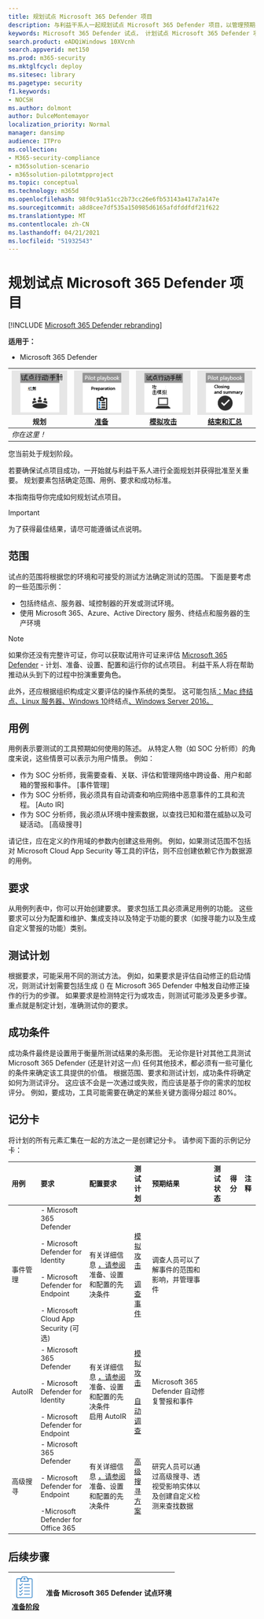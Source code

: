 ```yaml
---
title: 规划试点 Microsoft 365 Defender 项目
description: 与利益干系人一起规划试点 Microsoft 365 Defender 项目，以管理预期并确保获得成功的结果。
keywords: Microsoft 365 Defender 试点， 计划试点 Microsoft 365 Defender 项目， 评估生产中的 Microsoft 365 Defender， Microsoft 365 Defender 试点项目， 网络安全， 高级永久性威胁， 企业安全， 设备， 设备， 标识， 用户， 数据， 应用程序， 事件， 自动调查和修正， 高级搜寻
search.product: eADQiWindows 10XVcnh
search.appverid: met150
ms.prod: m365-security
ms.mktglfcycl: deploy
ms.sitesec: library
ms.pagetype: security
f1.keywords:
- NOCSH
ms.author: dolmont
author: DulceMontemayor
localization_priority: Normal
manager: dansimp
audience: ITPro
ms.collection:
- M365-security-compliance
- m365solution-scenario
- m365solution-pilotmtpproject
ms.topic: conceptual
ms.technology: m365d
ms.openlocfilehash: 98f0c91a51cc2b73cc26e6fb53143a417a7a147e
ms.sourcegitcommit: a8d8cee7df535a150985d6165afdfddfdf21f622
ms.translationtype: MT
ms.contentlocale: zh-CN
ms.lasthandoff: 04/21/2021
ms.locfileid: "51932543"
---
```

# <a name="planning-your-pilot-microsoft-365-defender-project"></a>规划试点 Microsoft 365 Defender 项目 

[!INCLUDE [Microsoft 365 Defender rebranding](../includes/microsoft-defender.md)]


**适用于：**
- Microsoft 365 Defender

|![规划](../../media/phase-diagrams/1-planning.png)<br/>规划|[![准备](../../media/phase-diagrams/2-prepare.png)](prepare-m365d-eval.md)<br/>[准备](prepare-m365d-eval.md) | [![模拟攻击](../../media/phase-diagrams/3-simluate.png)](m365d-pilot-simulate.md)<br/>[模拟攻击](m365d-pilot-simulate.md) | [![结束和汇总](../../media/phase-diagrams/4-summary.png)](m365d-pilot-close.md)<br/>[结束和汇总](m365d-pilot-close.md)|
|--|--|--|--|
|*你在这里！*| | | |

您当前处于规划阶段。

若要确保试点项目成功，一开始就与利益干系人进行全面规划并获得批准至关重要。 规划要素包括确定范围、用例、要求和成功标准。

本指南指导你完成如何规划试点项目。 

>[!IMPORTANT]
>为了获得最佳结果，请尽可能遵循试点说明。


## <a name="scope"></a>范围

试点的范围将根据您的环境和可接受的测试方法确定测试的范围。 下面是要考虑的一些范围示例：
- 包括终结点、服务器、域控制器的开发或测试环境。
- 使用 Microsoft 365、Azure、Active Directory 服务、终结点和服务器的生产环境

>[!NOTE]
>如果你还没有完整许可证，你可以获取试用许可证来评估 [Microsoft 365 Defender](m365d-evaluation.md?ocid=cx-docs-MTPtriallab) - 计划、准备、设置、配置和运行你的试点项目。 利益干系人将在帮助推动从头到下的过程中扮演重要角色。

此外，还应根据组织构成定义要评估的操作系统的类型。 这可能包括[：Mac 终结点](/windows/security/threat-protection/microsoft-defender-atp/microsoft-defender-atp-mac#system-requirements)[、Linux 服务器](/windows/security/threat-protection/microsoft-defender-atp/microsoft-defender-atp-linux#system-requirements)[、Windows 10](/windows/security/threat-protection/microsoft-defender-atp/minimum-requirements#supported-windows-versions)终结点[、Windows Server 2016。](/windows/security/threat-protection/microsoft-defender-atp/minimum-requirements#supported-windows-versions)

## <a name="use-cases"></a>用例

用例表示要测试的工具预期如何使用的陈述。 从特定人物（如 SOC 分析师）的角度来说，这些情景可以表示为用户情景。 例如：
- 作为 SOC 分析师，我需要查看、关联、评估和管理网络中跨设备、用户和邮箱的警报和事件。 [事件管理]
- 作为 SOC 分析师，我必须具有自动调查和响应网络中恶意事件的工具和流程。 [Auto IR]
- 作为 SOC 分析师，我必须从环境中搜索数据，以查找已知和潜在威胁以及可疑活动。 [高级搜寻]

请记住，应在定义的作用域的参数内创建这些用例。 例如，如果测试范围不包括对 Microsoft Cloud App Security 等工具的评估，则不应创建依赖它作为数据源的用例。

## <a name="requirements"></a>要求

从用例列表中，你可以开始创建要求。 要求包括工具必须满足用例的功能。 这些要求可以分为配置和维护、集成支持以及特定于功能的要求（如搜寻能力以及生成自定义警报的功能）类别。

## <a name="test-plan"></a>测试计划

根据要求，可能采用不同的测试方法。 例如，如果要求是评估自动修正的启动情况，则测试计划需要包括生成 () 在 Microsoft 365 Defender 中触发自动修正操作的行为的步骤。 如果要求是检测特定行为或攻击，则测试可能涉及更多步骤。 重点就是制定计划，准确测试你的要求。

## <a name="success-criteria"></a>成功条件

成功条件最终是设置用于衡量所测试结果的条形图。 无论你是针对其他工具测试 Microsoft 365 Defender (还是针对这一点) 任何其他技术，都必须有一些可量化的条件来确定该工具提供的价值。 根据范围、要求和测试计划，成功条件将确定如何为测试评分。 这应该不会是一次通过或失败，而应该是基于你的需求的加权评分。 例如，要成功，工具可能需要在确定的某些关键方面得分超过 80%。

## <a name="scorecard"></a>记分卡

将计划的所有元素汇集在一起的方法之一是创建记分卡。 请参阅下面的示例记分卡：

| 用例 | 要求 | 配置要求 | 测试计划 | 预期结果 | 测试状态 | 得分 | 注释 |
|:-------|:-------|:-------|:-------|:-------|:-------|:-------|:-------|
|事件管理|- Microsoft 365 Defender  </br></br>- Microsoft Defender for Identity </br></br>- Microsoft Defender for Endpoint </br></br>- Microsoft Cloud App Security (可选) |有关详细信息 [，请参阅](m365d-evaluation.md?ocid=cx-docs-MTPtriallab) 准备、设置和配置的先决条件 |[模拟攻击](m365d-pilot-simulate.md) <br></br>[调查事件](./m365d-pilot-simulate.md#investigate-an-incident) |调查人员可以了解事件的范围和影响，并管理事件||||
|AutoIR|- Microsoft 365 Defender </br></br>- Microsoft Defender for Identity </br></br>- Microsoft Defender for Endpoint |有关详细信息 [，请参阅](m365d-evaluation.md?ocid=cx-docs-MTPtriallab) 准备、设置和配置的先决条件 <br>启用 AutoIR  |[模拟攻击](m365d-pilot-simulate.md) <br></br>[自动调查](m365d-pilot-simulate.md#automated-investigation-and-remediation) |Microsoft 365 Defender 自动修复警报和事件||||
|高级搜寻|- Microsoft 365 Defender </br></br>- Microsoft Defender for Endpoint </br></br>-Microsoft Defender for Office 365 |有关详细信息 [，请参阅](m365d-evaluation.md?ocid=cx-docs-MTPtriallab) 准备、设置和配置的先决条件|[高级搜寻方案](./m365d-pilot-simulate.md#advanced-hunting-scenario) |研究人员可以通过高级搜寻、透视受影响实体以及创建自定义检测来查找数据||||



## <a name="next-step"></a>后续步骤
|![准备阶段](../../media/mtp/prep.png) <br>[准备阶段](prepare-m365d-eval.md) | 准备 Microsoft 365 Defender 试点环境
|:-------|:-----|
